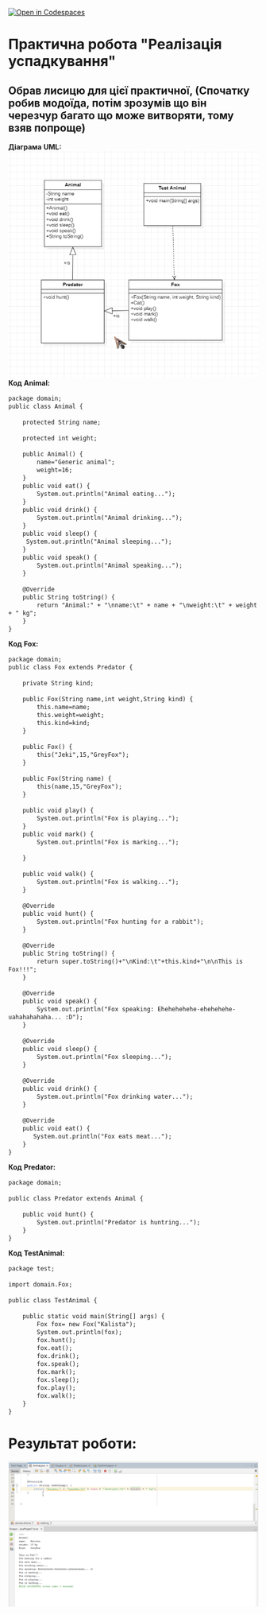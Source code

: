 [![Open in Codespaces](https://classroom.github.com/assets/launch-codespace-f4981d0f882b2a3f0472912d15f9806d57e124e0fc890972558857b51b24a6f9.svg)](https://classroom.github.com/open-in-codespaces?assignment_repo_id=10176987)
# Практична робота "Реалізація успадкування"
## Обрав лисицю для цієї практичної, (Спочатку робив модоїда, потім зрозумів що він черезчур багато що може витворяти, тому взяв попроще)
**Діаграма** **UML:**
![](images/Main.png)
**Код** **Animal:**
```
package domain;
public class Animal {
    
    protected String name;

    protected int weight;

    public Animal() {
        name="Generic animal";
        weight=16;
    }
    public void eat() {
        System.out.println("Animal eating...");
    }
    public void drink() {
        System.out.println("Animal drinking...");
    }
    public void sleep() {
     System.out.println("Animal sleeping...");   
    }
    public void speak() {
        System.out.println("Animal speaking...");
    }

    @Override
    public String toString() {
        return "Animal:" + "\nname:\t" + name + "\nweight:\t" + weight + " kg";
    }
}
```
**Код** **Fox:**
```
package domain;
public class Fox extends Predator {

    private String kind;
    
    public Fox(String name,int weight,String kind) {
        this.name=name;
        this.weight=weight;
        this.kind=kind;
    }

    public Fox() {
        this("Jeki",15,"GreyFox");
    }

    public Fox(String name) {
        this(name,15,"GreyFox");
    }
    
    public void play() {
        System.out.println("Fox is playing...");
    }
    public void mark() {
        System.out.println("Fox is marking...");
      
    }
    
    public void walk() {
        System.out.println("Fox is walking...");
    }

    @Override
    public void hunt() {
        System.out.println("Fox hunting for a rabbit"); 
    }

    @Override
    public String toString() {
        return super.toString()+"\nKind:\t"+this.kind+"\n\nThis is Fox!!!"; 
    }

    @Override
    public void speak() {
        System.out.println("Fox speaking: Ehehehehehe-ehehehehe-uahahahahaha... :D"); 
    }

    @Override
    public void sleep() {
        System.out.println("Fox sleeping...");
    }

    @Override
    public void drink() {
        System.out.println("Fox drinking water...");
    }

    @Override
    public void eat() {
       System.out.println("Fox eats meat...");
    }
}
```
**Код** **Predator:**
```
package domain;

public class Predator extends Animal {

    public void hunt() {
        System.out.println("Predator is huntring...");
    }
}
```

**Код** **TestAnimal:**
```
package test;

import domain.Fox;

public class TestAnimal {
    
    public static void main(String[] args) {
        Fox fox= new Fox("Kalista");
        System.out.println(fox);
        fox.hunt();
        fox.eat();
        fox.drink();
        fox.speak();
        fox.mark();
        fox.sleep();
        fox.play();
        fox.walk();
    }
}
```
# Результат роботи:
![](images/RES.png)